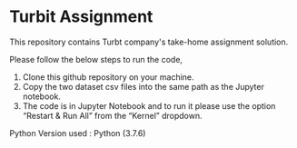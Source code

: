 # Turbit Assignment

This repository contains Turbt company's take-home assignment solution. 

Please follow the below steps to run the code,

1. Clone this github repository on your machine.
2. Copy the two dataset csv files into the same path as the Jupyter notebook.
3. The code is in Jupyter Notebook and to run it please use the option “Restart & Run All” from the “Kernel” dropdown.


Python Version used : Python (3.7.6) 
